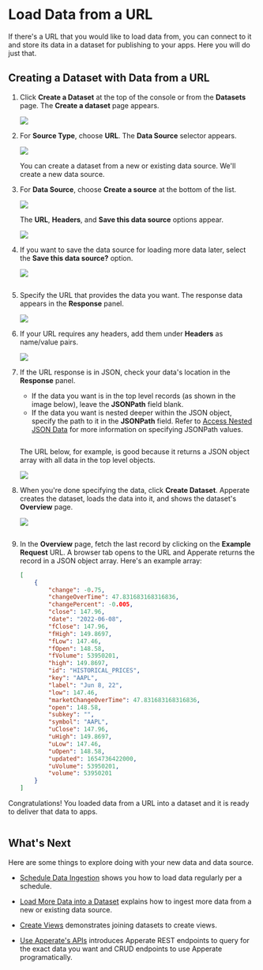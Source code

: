 # Load Data from a URL

If there's a URL that you would like to load data from, you can connect to it and store its data in a dataset for publishing to your apps. Here you will do just that.

## Creating a Dataset with Data from a URL

1. Click **Create a Dataset** at the top of the console or from the **Datasets** page. The **Create a dataset** page appears.

    ![](./loading-data-from-a-url/create-a-dataset.png)

1. For **Source Type**, choose **URL**. The **Data Source** selector appears.

    ![](./loading-data-from-a-url/select-data-source.png)

    You can create a dataset from a new or existing data source. We'll create a new data source.

1. For **Data Source**, choose **Create a source** at the bottom of the list.

    ![](./loading-data-from-a-url/data-source-selector.png)

    The **URL**, **Headers**, and **Save this data source** options appear.

    ![](./loading-data-from-a-url/create-a-url-source-for-dataset.png)

1. If you want to save the data source for loading more data later, select the **Save this data source?** option.

    ![](./loading-data-from-a-url/save-source.png)

    ``` {note} After creating the dataset, the data source will be saved with an auto-generated name. To find the data source, navigate to **Sources** and sort the list by **Last Updated**. The data source should be one most recently updated.
    ```

1. Specify the URL that provides the data you want. The response data appears in the **Response** panel.

    ![](./loading-data-from-a-url/set-url.png)

1. If your URL requires any headers, add them under **Headers** as name/value pairs.

    ![](./loading-data-from-a-url/headers.png)

1. If the URL response is in JSON, check your data's location in the **Response** panel.

    - If the data you want is in the top level records (as shown in the image below), leave the **JSONPath** field blank.
    - If the data you want is nested deeper within the JSON object, specify the path to it in the **JSONPath** field. Refer to [Access Nested JSON Data](./accessing-nested-json-data.md) for more information on specifying JSONPath values.

    ``` {important} For JSON data, Apperate requires an array of objects.
    ```

    The URL below, for example, is good because it returns a JSON object array with all data in the top level objects.

    ![](./loading-data-from-a-url/aapl-chart-data-max-url-data-source.png)

1. When you're done specifying the data, click **Create Dataset**. Apperate creates the dataset, loads the data into it, and shows the dataset's **Overview** page.

    ![](./loading-data-from-a-url/dataset-overview.png)

    ``` {tip} If data ingestion fails or you suspect issues, check the ingestion details in the overview's **Data Jobs**  page or navigate to **Logs**, and check  the **Log Stream** or **Ingestion Logs**. For guidance, see [Monitor Deployments](../administration/monitoring-deployments.md).
    ```

1. In the **Overview** page, fetch the last record by clicking on the **Example Request** URL. A browser tab opens to the URL and Apperate returns the record in a JSON object array. Here's an example array:

    ```json
    [
        {
            "change": -0.75,
            "changeOverTime": 47.831683168316836,
            "changePercent": -0.005,
            "close": 147.96,
            "date": "2022-06-08",
            "fClose": 147.96,
            "fHigh": 149.8697,
            "fLow": 147.46,
            "fOpen": 148.58,
            "fVolume": 53950201,
            "high": 149.8697,
            "id": "HISTORICAL_PRICES",
            "key": "AAPL",
            "label": "Jun 8, 22",
            "low": 147.46,
            "marketChangeOverTime": 47.831683168316836,
            "open": 148.58,
            "subkey": "",
            "symbol": "AAPL",
            "uClose": 147.96,
            "uHigh": 149.8697,
            "uLow": 147.46,
            "uOpen": 148.58,
            "updated": 1654736422000,
            "uVolume": 53950201,
            "volume": 53950201
        }
    ]
    ```

Congratulations! You loaded data from a URL into a dataset and it is ready to deliver that data to apps.

``` {note} To view the schema and optionally modify it, see [Modify a Data Schema](../managing-your-data/updating-a-dataset-schema.md).
```

## What's Next

Here are some things to explore doing with your new data and data source.

- [Schedule Data Ingestion](./scheduling-data-ingestion.md) shows you how to load data regularly per a schedule.

- [Load More Data into a Dataset](./load-more-data-into-a-dataset.md) explains how to ingest more data from a new or existing data source.

- [Create Views](../managing-your-data/creating-and-managing-views.md) demonstrates joining datasets to create views.

- [Use Apperate's APIs](../developer-tools/use-apperate-apis.md) introduces Apperate REST endpoints to query for the exact data you want and CRUD endpoints to use Apperate programatically.
